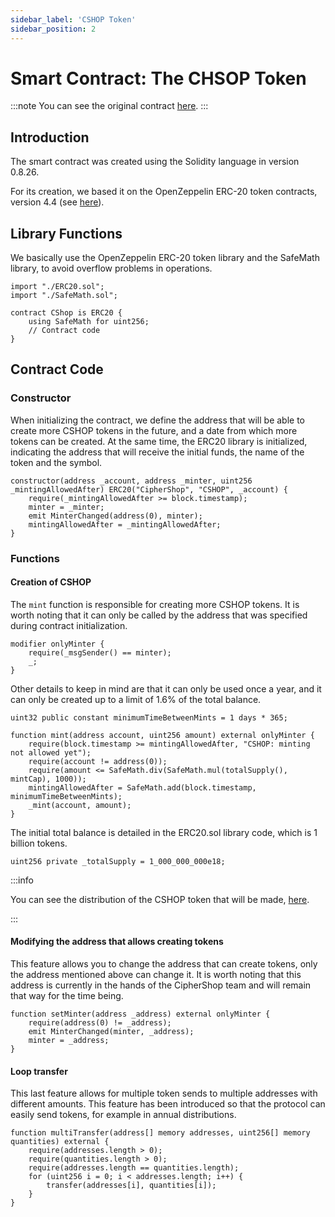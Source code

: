 ```yaml
---
sidebar_label: 'CSHOP Token'
sidebar_position: 2
---
```


# Smart Contract: The CHSOP Token

:::note
You can see the original contract [here](https://github.com/CipherShop/core/tree/master/contracts/CShop.sol).
:::

## Introduction

The smart contract was created using the Solidity language in version 0.8.26.

For its creation, we based it on the OpenZeppelin ERC-20 token contracts, version 4.4 (see [here](https://github.com/OpenZeppelin/openzeppelin-contracts/tree/release-v4.4)).

## Library Functions

We basically use the OpenZeppelin ERC-20 token library and the SafeMath library, to avoid overflow problems in operations.

    import "./ERC20.sol";
    import "./SafeMath.sol";

    contract CShop is ERC20 {
        using SafeMath for uint256;
        // Contract code
    }

## Contract Code

### Constructor

When initializing the contract, we define the address that will be able to create more CSHOP tokens in the future, and a date from which more tokens can be created. At the same time, the ERC20 library is initialized, indicating the address that will receive the initial funds, the name of the token and the symbol.

    constructor(address _account, address _minter, uint256 _mintingAllowedAfter) ERC20("CipherShop", "CSHOP", _account) {
        require(_mintingAllowedAfter >= block.timestamp);
        minter = _minter;
        emit MinterChanged(address(0), minter);
        mintingAllowedAfter = _mintingAllowedAfter;
    }

### Functions

#### Creation of CSHOP

The `mint` function is responsible for creating more CSHOP tokens. It is worth noting that it can only be called by the address that was specified during contract initialization.

    modifier onlyMinter {
        require(_msgSender() == minter);
        _;
    }

Other details to keep in mind are that it can only be used once a year, and it can only be created up to a limit of 1.6% of the total balance.

    uint32 public constant minimumTimeBetweenMints = 1 days * 365;

    function mint(address account, uint256 amount) external onlyMinter {
        require(block.timestamp >= mintingAllowedAfter, "CSHOP: minting not allowed yet");
        require(account != address(0));
        require(amount <= SafeMath.div(SafeMath.mul(totalSupply(), mintCap), 1000));
        mintingAllowedAfter = SafeMath.add(block.timestamp, minimumTimeBetweenMints);
        _mint(account, amount);
    }

The initial total balance is detailed in the ERC20.sol library code, which is 1 billion tokens.

    uint256 private _totalSupply = 1_000_000_000e18;

:::info

You can see the distribution of the CSHOP token that will be made, [here](/docs/general/governance#distribution-of-cshop).

:::

#### Modifying the address that allows creating tokens

This feature allows you to change the address that can create tokens, only the address mentioned above can change it. It is worth noting that this address is currently in the hands of the CipherShop team and will remain that way for the time being.

    function setMinter(address _address) external onlyMinter {
        require(address(0) != _address);
        emit MinterChanged(minter, _address);
        minter = _address;
    }

#### Loop transfer

This last feature allows for multiple token sends to multiple addresses with different amounts. This feature has been introduced so that the protocol can easily send tokens, for example in annual distributions.

    function multiTransfer(address[] memory addresses, uint256[] memory quantities) external {
        require(addresses.length > 0);
        require(quantities.length > 0);
        require(addresses.length == quantities.length);
        for (uint256 i = 0; i < addresses.length; i++) {
            transfer(addresses[i], quantities[i]);
        }
    }
